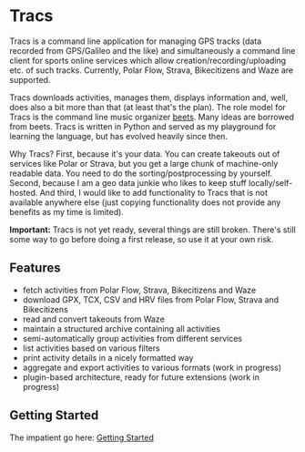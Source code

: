 
# Tracs

Tracs is a command line application for managing GPS tracks (data recorded from GPS/Galileo and the like)
and simultaneously a command line client for sports online services which allow creation/recording/uploading etc.
of such tracks. Currently, Polar Flow, Strava, Bikecitizens and Waze are supported.

Tracs downloads activities, manages them, displays information and, well, does also a bit more than that (at least
that's the plan). The role model for Tracs is the command line music organizer [beets](https://github.com/beetbox/beets).
Many ideas are borrowed from beets. Tracs is written in Python and served as my playground for learning the language,
but has evolved heavily since then.

Why Tracs? First, because it's your data. You can create takeouts out of services like Polar or Strava, but you get
a large chunk of machine-only readable data. You need to do the sorting/postprocessing by yourself. Second, because
I am a geo data junkie who likes to keep stuff locally/self-hosted. And third, I would like to add functionality to
Tracs that is not available anywhere else (just copying functionality does not provide any benefits as my time is
limited).

**Important:** Tracs is not yet ready, several things are still broken. There's still some way to go before doing a
first release, so use it at your own risk.

## Features

- fetch activities from Polar Flow, Strava, Bikecitizens and Waze
- download GPX, TCX, CSV and HRV files from Polar Flow, Strava and Bikecitizens
- read and convert takeouts from Waze
- maintain a structured archive containing all activities
- semi-automatically group activities from different services
- list activities based on various filters
- print activity details in a nicely formatted way
- aggregate and export activities to various formats (work in progress)
- plugin-based architecture, ready for future extensions (work in progress)

## Getting Started

The impatient go here: [Getting Started](start.md)
